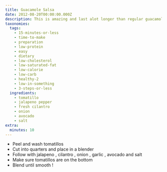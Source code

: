```yaml
---
title: Guacamole Salsa
date: 2012-08-20T00:00:00.000Z
description: This is amazing and last alot longer than regular guacamole dip!!!
taxonomies:
  tags:
    - 15-minutes-or-less
    - time-to-make
    - preparation
    - low-protein
    - easy
    - dietary
    - low-cholesterol
    - low-saturated-fat
    - low-calorie
    - low-carb
    - healthy-2
    - low-in-something
    - 3-steps-or-less
  ingredients:
    - tomatillo
    - jalapeno pepper
    - fresh cilantro
    - onion
    - avocado
    - salt
extra:
  minutes: 10
---
```

 - Peel and wash tomatillos
 - Cut into quarters and place in a blender
 - Follow with jalapeno , cilantro , onion , garlic , avocado and salt
 - Make sure tomatillos are on the bottom
 - Blend until smooth !
